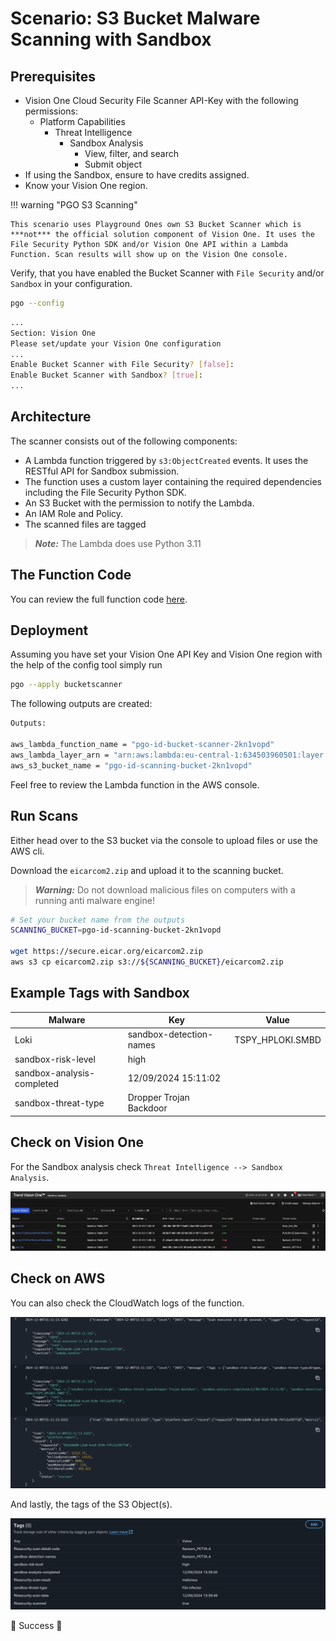# Scenario: S3 Bucket Malware Scanning with Sandbox

## Prerequisites

- Vision One Cloud Security File Scanner API-Key with the following permissions:
    - Platform Capabilities
        - Threat Intelligence
            - Sandbox Analysis
                - View, filter, and search
                - Submit object
- If using the Sandbox, ensure to have credits assigned.
- Know your Vision One region.

!!! warning "PGO S3 Scanning"

    This scenario uses Playground Ones own S3 Bucket Scanner which is ***not*** the official solution component of Vision One. It uses the File Security Python SDK and/or Vision One API within a Lambda Function. Scan results will show up on the Vision One console.

Verify, that you have enabled the Bucket Scanner with `File Security` and/or `Sandbox` in your configuration.

```sh
pgo --config
```

```sh
...
Section: Vision One
Please set/update your Vision One configuration
...
Enable Bucket Scanner with File Security? [false]: 
Enable Bucket Scanner with Sandbox? [true]: 
...
```

## Architecture

The scanner consists out of the following components:

- A Lambda function triggered by `s3:ObjectCreated` events. It uses the RESTful API for Sandbox submission.
- The function uses a custom layer containing the required dependencies including the File Security Python SDK.
- An S3 Bucket with the permission to notify the Lambda.
- An IAM Role and Policy.
- The scanned files are tagged

> ***Note:*** The Lambda does use Python 3.11

## The Function Code

You can review the full function code [here](https://github.com/mawinkler/playground-one-bucket-scanner/blob/main/lambda/scanner.py).

## Deployment

Assuming you have set your Vision One API Key and Vision One region with the help of the config tool simply run

```sh
pgo --apply bucketscanner
```

The following outputs are created:

```sh
Outputs:

aws_lambda_function_name = "pgo-id-bucket-scanner-2kn1vopd"
aws_lambda_layer_arn = "arn:aws:lambda:eu-central-1:634503960501:layer:pgo-id-filesecurity-layer-2kn1vopd:1"
aws_s3_bucket_name = "pgo-id-scanning-bucket-2kn1vopd"
```

Feel free to review the Lambda function in the AWS console.

## Run Scans

Either head over to the S3 bucket via the console to upload files or use the AWS cli.

Download the `eicarcom2.zip` and upload it to the scanning bucket.

> ***Warning:*** Do not download malicious files on computers with a running anti malware engine!

```sh
# Set your bucket name from the outputs
SCANNING_BUCKET=pgo-id-scanning-bucket-2kn1vopd

wget https://secure.eicar.org/eicarcom2.zip
aws s3 cp eicarcom2.zip s3://${SCANNING_BUCKET}/eicarcom2.zip
```

## Example Tags with Sandbox

Malware | Key | Value
------- | --- | -----
Loki | sandbox-detection-names | TSPY_HPLOKI.SMBD
| sandbox-risk-level | high
| sandbox-analysis-completed | 12/09/2024 15:11:02
| sandbox-threat-type | Dropper Trojan Backdoor

## Check on Vision One

For the Sandbox analysis check `Threat Intelligence --> Sandbox Analysis`.

![alt text](images/bucketscanner-sandbox.png "Console")

## Check on AWS

You can also check the CloudWatch logs of the function.

![alt text](images/bucketscanner-sandbox-cw.png "CloudWatch")

And lastly, the tags of the S3 Object(s).

![alt text](images/bucketscanner-tags.png "S3")

🎉 Success 🎉
